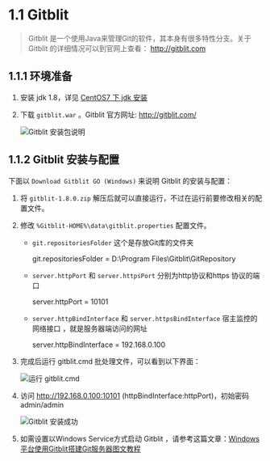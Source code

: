 # 1.1 Gitblit

> Gitblit 是一个使用Java来管理Git的软件，其本身有很多特性分支。关于Gitblit 的详细情况可以到官网上查看： http://gitblit.com

## 1.1.1 环境准备

1. 安装 jdk 1.8，详见 [CentOS7 下 jdk 安装]()

2. 下载 `gitblit.war` 。Gitblit 官方网址:  http://gitblit.com/

	![Gitblit 安装包说明](img/1.1.1.png)

## 1.1.2 Gitblit 安装与配置

下面以 `Download Gitblit GO (Windows)` 来说明 Gitblit 的安装与配置：

1. 将 `gitblit-1.8.0.zip` 解压后就可以直接运行，不过在运行前要修改相关的配置文件。

2. 修改 `%Gitblit-HOME%\data\gitblit.properties` 配置文件。

	- `git.repositoriesFolder` 这个是存放Git库的文件夹

		git.repositoriesFolder = D:\Program Files\Gitblit\GitRepository

	- `server.httpPort` 和 `server.httpsPort` 分别为http协议和https 协议的端口

		server.httpPort = 10101

	- `server.httpBindInterface` 和 `server.httpsBindInterface` 宿主监控的网络接口 ，就是服务器端访问的网址

		server.httpBindInterface = 192.168.0.100

3. 完成后运行 gitblit.cmd 批处理文件，可以看到以下界面：

	![运行 gitblit.cmd](img/1.1.2.png)

4. 访问 http://192.168.0.100:10101 (httpBindInterface:httpPort)，初始密码 admin/admin

	![Gitblit 安装成功](img/1.1.3.png)

5. 如需设置以Windows Service方式启动 Gitblit ，请参考这篇文章：[Windows平台使用Gitblit搭建Git服务器图文教程](https://www.cnblogs.com/jeremylee/p/5626240.html)

